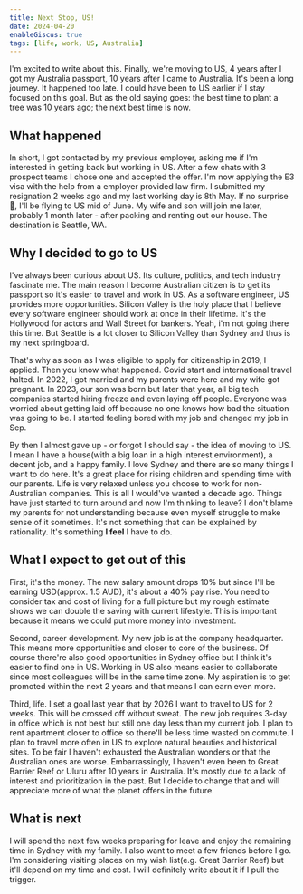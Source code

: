 ```yaml
---
title: Next Stop, US!
date: 2024-04-20
enableGiscus: true
tags: [life, work, US, Australia]
---
```


I'm excited to write about this. Finally, we're moving to US, 4 years after I got my Australia passport, 10 years after I came to Australia. It's been a long journey. It happened too late. I could have been to US earlier if I stay focused on this goal. But as the old saying goes: the best time to plant a tree was 10 years ago; the next best time is now.

## What happened

In short, I got contacted by my previous employer, asking me if I'm interested in getting back but working in US. After a few chats with 3 prospect teams I chose one and accepted the offer. I'm now applying the E3 visa with the help from a employer provided law firm. I submitted my resignation 2 weeks ago and my last working day is 8th May. If no surprise 🤞, I'll be flying to US mid of June. My wife and son will join me later, probably 1 month later - after packing and renting out our house.  The destination is Seattle, WA.

## Why I decided to go to US

I've always been curious about US. Its culture, politics, and tech industry fascinate me. The main reason I become Australian citizen is to get its passport so it's easier to travel and work in US. As a software engineer, US provides more opportunities. Silicon Valley is the holy place that I believe every software engineer should work at once in their lifetime. It's the Hollywood for actors and Wall Street for bankers. Yeah, i'm not going there this time. But Seattle is a lot closer to Silicon Valley than Sydney and thus is my next springboard.

That's why as soon as I was eligible to apply for citizenship in 2019, I applied. Then you know what happened. Covid start and international travel halted. In 2022, I got married and my parents were here and my wife got pregnant. In 2023, our son was born but later that year, all big tech companies started hiring freeze and even laying off people. Everyone was worried about getting laid off because no one knows how bad the situation was going to be. I started feeling bored with my job and changed my job in Sep.

By then I almost gave up - or forgot I should say - the idea of moving to US. I mean I have a house(with a big loan in a high interest environment), a decent job, and a happy family. I love Sydney and there are so many things I want to do here. It's a great place for rising children and spending time with our parents. Life is very relaxed unless you choose to work for non-Australian companies. This is all I would've wanted a decade ago. Things have just started to turn around and now I'm thinking to leave? I don't blame my parents for not understanding because even myself struggle to make sense of it sometimes. It's not something that can be explained by rationality. It's something **I feel** I have to do.

## What I expect to get out of this

First, it's the money. The new salary amount drops 10% but since I'll be earning USD(approx. 1.5 AUD), it's about a 40% pay rise. You need to consider tax and cost of living for a full picture but my rough estimate shows we can double the saving with current lifestyle. This is important because it means we could put more money into investment.

Second, career development. My new job is at the company headquarter. This means more opportunities and closer to core of the business. Of course there're also good opportunities in Sydney office but I think it's easier to find one in US. Working in US also means easier to collaborate since most colleagues will be in the same time zone. My aspiration is to get promoted within the next 2 years and that means I can earn even more.

Third, life. I set a goal last year that by 2026 I want to travel to US for 2 weeks. This will be  crossed off without sweat. The new job requires 3-day in office which is not best but still one day less than my current job. I plan to rent apartment closer to office so there'll be less time wasted on commute. I plan to travel more often in US to explore natural beauties and historical sites. To be fair I haven't exhausted the Australian wonders or that the Australian ones are worse. Embarrassingly, I haven't even been to Great Barrier Reef or Uluru after 10 years in Australia. It's mostly due to a lack of interest and prioritization in the past. But I decide to change that and will appreciate more of what the planet offers in the future.

## What is next

I will spend the next few weeks preparing for leave and enjoy the remaining time in Sydney with my family. I also want to meet a few friends before I go. I'm considering visiting places on my wish list(e.g. Great Barrier Reef) but it'll depend on my time and cost. I will definitely write about it if I pull the trigger.

